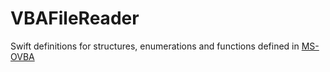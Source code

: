 # VBAFileReader

Swift definitions for structures, enumerations and functions defined in [MS-OVBA](https://docs.microsoft.com/en-us/openspecs/windows_protocols/ms-ovba/)

